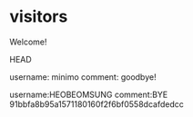 # visitors

Welcome!

 HEAD

username: minimo
comment: goodbye!

username:HEOBEOMSUNG
comment:BYE
91bbfa8b95a1571180160f2f6bf0558dcafdedcc
